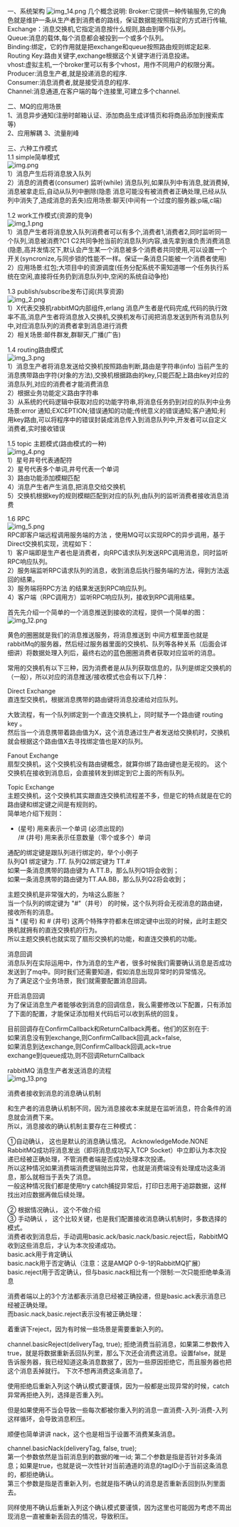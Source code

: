 一、系统架构
![img_14.png](img_14.png)
几个概念说明:
Broker:它提供一种传输服务,它的角色就是维护一条从生产者到消费者的路线，保证数据能按照指定的方式进行传输,   
Exchange：消息交换机,它指定消息按什么规则,路由到哪个队列。  
Queue:消息的载体,每个消息都会被投到一个或多个队列。  
Binding:绑定，它的作用就是把exchange和queue按照路由规则绑定起来.  
Routing Key:路由关键字,exchange根据这个关键字进行消息投递。  
vhost:虚拟主机,一个broker里可以有多个vhost，用作不同用户的权限分离。  
Producer:消息生产者,就是投递消息的程序.  
Consumer:消息消费者,就是接受消息的程序.  
Channel:消息通道,在客户端的每个连接里,可建立多个channel.  

二、MQ的应用场景  
1、消息异步通知(注册时邮箱认证、添加商品生成详情页和将商品添加到搜索库等)  
2、应用解耦 
3、流量削峰

三、六种工作模式  
1.1 simple简单模式  
![img.png](img.png)  
1）消息产生后将消息放入队列  
2）消息的消费者(consumer) 监听(while) 消息队列,如果队列中有消息,就消费掉,消息被拿走后,自动从队列中删除(隐患 消息可能没有被消费者正确处理,已经从队列中消失了,造成消息的丢失)应用场景:聊天(中间有一个过度的服务器;p端,c端)  

1.2 work工作模式(资源的竞争)  
![img_1.png](img_1.png)  
1）消息产生者将消息放入队列消费者可以有多个,消费者1,消费者2,同时监听同一个队列,消息被消费?C1 C2共同争抢当前的消息队列内容,谁先拿到谁负责消费消息(隐患,高并发情况下,默认会产生某一个消息被多个消费者共同使用,可以设置一个开关(syncronize,与同步锁的性能不一样。保证一条消息只能被一个消费者使用)  
2）应用场景:红包;大项目中的资源调度(任务分配系统不需知道哪一个任务执行系统在空闲,直接将任务扔到消息队列中,空闲的系统自动争抢)  

1.3 publish/subscribe发布订阅(共享资源)  
![img_2.png](img_2.png)  
1）X代表交换机rabbitMQ内部组件,erlang 消息产生者是代码完成,代码的执行效率不高,消息产生者将消息放入交换机,交换机发布订阅把消息发送到所有消息队列中,对应消息队列的消费者拿到消息进行消费  
2）相关场景:邮件群发,群聊天,广播(广告)  

1.4 routing路由模式  
![img_3.png](img_3.png)  
1）消息生产者将消息发送给交换机按照路由判断,路由是字符串(info) 当前产生的消息携带路由字符(对象的方法),交换机根据路由的key,只能匹配上路由key对应的消息队列,对应的消费者才能消费消息  
2）根据业务功能定义路由字符串  
3）从系统的代码逻辑中获取对应的功能字符串,将消息任务扔到对应的队列中业务场景:error 通知;EXCEPTION;错误通知的功能;传统意义的错误通知;客户通知;利用key路由,可以将程序中的错误封装成消息传入到消息队列中,开发者可以自定义消费者,实时接收错误  

1.5 topic 主题模式(路由模式的一种)  
![img_4.png](img_4.png)  
1）星号井号代表通配符  
2）星号代表多个单词,井号代表一个单词  
3）路由功能添加模糊匹配  
4）消息产生者产生消息,把消息交给交换机  
5）交换机根据key的规则模糊匹配到对应的队列,由队列的监听消费者接收消息消费  

1.6 RPC  
![img_5.png](img_5.png)  
RPC即客户端远程调用服务端的方法 ，使用MQ可以实现RPC的异步调用，基于Direct交换机实现，流程如下：  
1）客户端即是生产者也是消费者，向RPC请求队列发送RPC调用消息，同时监听RPC响应队列。  
2）服务端监听RPC请求队列的消息，收到消息后执行服务端的方法，得到方法返回的结果。  
3）服务端将RPC方法 的结果发送到RPC响应队列。  
4）客户端（RPC调用方）监听RPC响应队列，接收到RPC调用结果。  


首先先介绍一个简单的一个消息推送到接收的流程，提供一个简单的图：  
![img_12.png](img_12.png)  

黄色的圈圈就是我们的消息推送服务，将消息推送到 中间方框里面也就是 rabbitMq的服务器，然后经过服务器里面的交换机、队列等各种关系（后面会详细讲）将数据处理入列后，最终右边的蓝色圈圈消费者获取对应监听的消息。  

常用的交换机有以下三种，因为消费者是从队列获取信息的，队列是绑定交换机的（一般），所以对应的消息推送/接收模式也会有以下几种：  

Direct Exchange  
直连型交换机，根据消息携带的路由键将消息投递给对应队列。  

大致流程，有一个队列绑定到一个直连交换机上，同时赋予一个路由键 routing key 。  
然后当一个消息携带着路由值为X，这个消息通过生产者发送给交换机时，交换机就会根据这个路由值X去寻找绑定值也是X的队列。  

Fanout Exchange  
扇型交换机，这个交换机没有路由键概念，就算你绑了路由键也是无视的。 这个交换机在接收到消息后，会直接转发到绑定到它上面的所有队列。  

Topic Exchange  
主题交换机，这个交换机其实跟直连交换机流程差不多，但是它的特点就是在它的路由键和绑定键之间是有规则的。  
简单地介绍下规则：  
*  (星号) 用来表示一个单词 (必须出现的)  
/#  (井号) 用来表示任意数量（零个或多个）单词  

通配的绑定键是跟队列进行绑定的，举个小例子  
队列Q1 绑定键为 *.TT.*          队列Q2绑定键为  TT.#  
如果一条消息携带的路由键为 A.TT.B，那么队列Q1将会收到；  
如果一条消息携带的路由键为TT.AA.BB，那么队列Q2将会收到；  

主题交换机是非常强大的，为啥这么膨胀？  
当一个队列的绑定键为 "#"（井号） 的时候，这个队列将会无视消息的路由键，接收所有的消息。  
当 * (星号) 和 # (井号) 这两个特殊字符都未在绑定键中出现的时候，此时主题交换机就拥有的直连交换机的行为。  
所以主题交换机也就实现了扇形交换机的功能，和直连交换机的功能。  


消息回调  
消息队列在实际运用中，作为消息的生产者，很多时候我们需要确认消息是否成功发送到了mq中。同时我们还需要知道，假如消息出现异常时的异常情况。    
为了满足这个业务场景，我们就需要配置消息回调。  

开启消息回调  
为了保证消息生产者能够收到消息的回调信息，我么需要修改以下配置，只有添加了下面的配置，才能保证添加相关代码后可以收到系统的回复。  

目前回调存在ConfirmCallback和ReturnCallback两者。他们的区别在于:  
如果消息没有到exchange,则ConfirmCallback回调,ack=false,  
如果消息到达exchange,则ConfirmCallback回调,ack=true  
exchange到queue成功,则不回调ReturnCallback  

rabbitMQ 消息生产者发送消息的流程  
![img_13.png](img_13.png)  


消费者接收到消息的消息确认机制  

和生产者的消息确认机制不同，因为消息接收本来就是在监听消息，符合条件的消息就会消费下来。  
所以，消息接收的确认机制主要存在三种模式：  

①自动确认， 这也是默认的消息确认情况。  AcknowledgeMode.NONE
RabbitMQ成功将消息发出（即将消息成功写入TCP Socket）中立即认为本次投递已经被正确处理，不管消费者端是否成功处理本次投递。  
所以这种情况如果消费端消费逻辑抛出异常，也就是消费端没有处理成功这条消息，那么就相当于丢失了消息。  
一般这种情况我们都是使用try catch捕捉异常后，打印日志用于追踪数据，这样找出对应数据再做后续处理。  

② 根据情况确认， 这个不做介绍  
③ 手动确认 ， 这个比较关键，也是我们配置接收消息确认机制时，多数选择的模式。  
消费者收到消息后，手动调用basic.ack/basic.nack/basic.reject后，RabbitMQ收到这些消息后，才认为本次投递成功。  
basic.ack用于肯定确认  
basic.nack用于否定确认（注意：这是AMQP 0-9-1的RabbitMQ扩展）  
basic.reject用于否定确认，但与basic.nack相比有一个限制:一次只能拒绝单条消息  

消费者端以上的3个方法都表示消息已经被正确投递，但是basic.ack表示消息已经被正确处理。  
而basic.nack,basic.reject表示没有被正确处理：  

着重讲下reject，因为有时候一些场景是需要重新入列的。  

channel.basicReject(deliveryTag, true);  拒绝消费当前消息，如果第二参数传入true，就是将数据重新丢回队列里，那么下次还会消费这消息。设置false，就是告诉服务器，我已经知道这条消息数据了，因为一些原因拒绝它，而且服务器也把这个消息丢掉就行。 下次不想再消费这条消息了。  

使用拒绝后重新入列这个确认模式要谨慎，因为一般都是出现异常的时候，catch异常再拒绝入列，选择是否重入列。  

但是如果使用不当会导致一些每次都被你重入列的消息一直消费-入列-消费-入列这样循环，会导致消息积压。  

顺便也简单讲讲 nack，这个也是相当于设置不消费某条消息。  

channel.basicNack(deliveryTag, false, true);  
第一个参数依然是当前消息到的数据的唯一id;
第二个参数是指是否针对多条消息；如果是true，也就是说一次性针对当前通道的消息的tagID小于当前这条消息的，都拒绝确认。  
第三个参数是指是否重新入列，也就是指不确认的消息是否重新丢回到队列里面去。  

同样使用不确认后重新入列这个确认模式要谨慎，因为这里也可能因为考虑不周出现消息一直被重新丢回去的情况，导致积压。  

